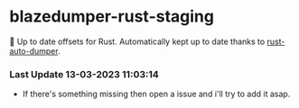 # blazedumper-rust-staging

🚀 Up to date offsets for Rust. Automatically kept up to date thanks to [rust-auto-dumper](https://github.com/Akandesh/rust-auto-dumper).


### Last Update 13-03-2023 11:03:14
- If there's something missing then open a issue and i'll try to add it asap.